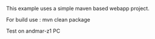 This example uses a simple maven based webapp project.

For build use : mvn clean package

Test on andmar-z1 PC

